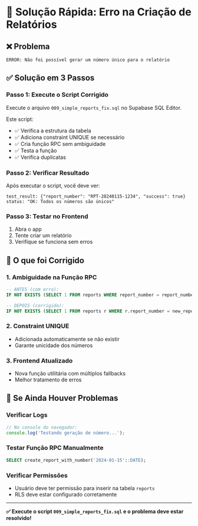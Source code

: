 # 🚀 Solução Rápida: Erro na Criação de Relatórios

## ❌ **Problema**
```
ERROR: Não foi possível gerar um número único para o relatório
```

## ✅ **Solução em 3 Passos**

### **Passo 1: Execute o Script Corrigido**
Execute o arquivo `009_simple_reports_fix.sql` no Supabase SQL Editor.

Este script:
- ✅ Verifica a estrutura da tabela
- ✅ Adiciona constraint UNIQUE se necessário
- ✅ Cria função RPC sem ambiguidade
- ✅ Testa a função
- ✅ Verifica duplicatas

### **Passo 2: Verificar Resultado**
Após executar o script, você deve ver:
```
test_result: {"report_number": "RPT-20240115-1234", "success": true}
status: "OK: Todos os números são únicos"
```

### **Passo 3: Testar no Frontend**
1. Abra o app
2. Tente criar um relatório
3. Verifique se funciona sem erros

## 🔧 **O que foi Corrigido**

### **1. Ambiguidade na Função RPC**
```sql
-- ANTES (com erro):
IF NOT EXISTS (SELECT 1 FROM reports WHERE report_number = report_number)

-- DEPOIS (corrigido):
IF NOT EXISTS (SELECT 1 FROM reports r WHERE r.report_number = new_report_number)
```

### **2. Constraint UNIQUE**
- Adicionada automaticamente se não existir
- Garante unicidade dos números

### **3. Frontend Atualizado**
- Nova função utilitária com múltiplos fallbacks
- Melhor tratamento de erros

## 🎯 **Se Ainda Houver Problemas**

### **Verificar Logs**
```javascript
// No console do navegador:
console.log('Testando geração de número...');
```

### **Testar Função RPC Manualmente**
```sql
SELECT create_report_with_number('2024-01-15'::DATE);
```

### **Verificar Permissões**
- Usuário deve ter permissão para inserir na tabela `reports`
- RLS deve estar configurado corretamente

---

**✅ Execute o script `009_simple_reports_fix.sql` e o problema deve estar resolvido!**
